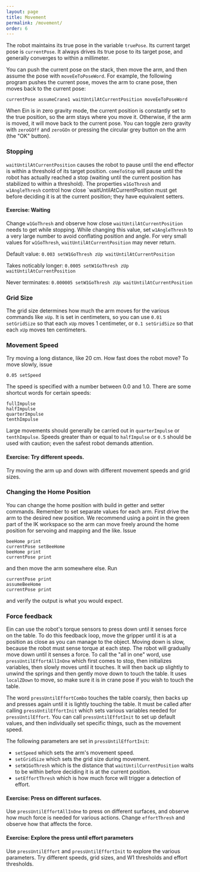 ```yaml
---
layout: page
title: Movement
permalink: /movement/
order: 6
---
```



The robot maintains its true pose in the variable `truePose`.  Its
current target pose is `currentPose`.  It always drives its true pose to
its target pose, and generally converges to within a millimeter.  

You can push the current pose on the stack, then move the arm, and
then assume the pose with `moveEeToPoseWord`.  For example, the
following program pushes the current pose, moves the arm to crane
pose, then moves back to the current pose:

```
currentPose assumeCrane1 waitUntilAtCurrentPosition moveEeToPoseWord
```

When Ein is in zero gravity mode, the current position is constantly
set to the true position, so the arm stays where you move it.
Otherwise, if the arm is moved, it will move back to the current pose.
You can toggle zero gravity with `zeroGOff` and `zeroGOn` or pressing
the circular grey button on the arm (the "OK" button).


### Stopping

`waitUntilAtCurrentPosition` causes the robot to pause until the end
effector is within a threshold of its target position.  `comeToStop`
will pause until the robot has actually reached a stop (waiting until
the current position has stabilized to within a threshold).
The properties `w1GoThresh` and `w1AngleThresh` control how close
`waitUntilAtCurrentPosition must get before deciding it is at the
current position; they have equivalent setters.  


#### Exercise: Waiting

Change `w1GoThresh` and observe how close `waitUntilAtCurrentPosition`
needs to get while stopping.  While changing this value, set
`w1AngleThresh` to a very large number to avoid conflating position
and angle.  For very small values for `w1GoThresh`,
`waitUntilAtCurrentPosition` may never return.

Default value:
`0.003 setW1GoThresh zUp waitUntilAtCurrentPosition`  

Takes noticably longer: 
`0.0005 setW1GoThresh zUp waitUntilAtCurrentPosition`

Never terminates:
`0.000005 setW1GoThresh zUp waitUntilAtCurrentPosition`

### Grid Size

The grid size determines how much the arm moves for the various
commands like `xUp`.  It is set in centimeters, so you can use `0.01
setGridSize` so that each `xUp` moves 1 centimeter, or `0.1
setGridSize` so that each `xUp` moves ten centimeters.

### Movement Speed

Try moving a long distance, like 20 cm. How fast does the robot move?
To move slowly, issue

```
0.05 setSpeed
```

The speed is specified with a number between 0.0 and 1.0. There are
some shortcut words for certain speeds:

```
fullImpulse
halfImpulse
quarterImpulse
tenthImpulse
```

Large movements should generally be carried out in `quarterImpulse` or
`tenthImpulse`.  Speeds greater than or equal to `halfImpulse` or
`0.5` should be used with caution; even the safest robot demands
attention.

#### Exercise:  Try different speeds. 

Try moving the arm up and down with different movement speeds and grid
sizes.  


### Changing the Home Position

You can change the home position with build in getter and setter commands.  Remember to
set separate values for each arm.  First drive the arm to the desired
new position. We recommend using a point in the green part of the IK
workspace so the arm can move freely around the home position for
servoing and mapping and the like. Issue

``` 
beeHome print
currentPose setBeeHome
beeHome print
currentPose print
``` 

and then move the arm somewhere else. Run

```
currentPose print
assumeBeeHome
currentPose print
```
and verify the output is what you would expect.


### Force feedback

Ein can use the robot's torque sensors to press down until it senses
force on the table.  To do this feedback loop, move the gripper until
it is at a position as close as you can manage to the object.  Moving
down is slow, because the robot must sense torque at each step.  The
robot will gradually move down until it senses a force.  To call the
"all in one" word, use `pressUntilEffortAllInOne` which first comes to
stop, then initializes variables, then slowly moves until it touches.
It will then back up slightly to unwind the springs and then gently
move down to touch the table.  It uses `localZDown` to move, so make
sure it is in crane pose if you wish to touch the table.


The word `pressUntilEffortCombo` touches the table coarsly, then backs
up and presses again until it is lightly touching the table.  It must
be called after calling `pressUntilEffortInit` which sets various
variables needed for `pressUntilEffort`.  You can call
`pressUntilEffotInit` to set up default values, and then individually
set specific things, such as the movement speed.

The following parameters are set in `pressUntilEffortInit`:

* `setSpeed` which sets the arm's movement speed.
* `setGridSize` which sets the grid size during movement.
* `setW1GoThresh` which is the distance that `waitUntilCurrentPosition` waits to be within before deciding it is at the current position.
* `setEffortThresh` which is how much force will trigger a detection of effort.

#### Exercise:  Press on different surfaces.

Use `pressUntilEffortAllInOne` to press on different surfaces, and
observe how much force is needed for various actions.  Change
`effortThresh` and observe how that affects the force.


#### Exercise:  Explore the press until effort parameters

Use `pressUntilEffort` and `pressUntilEffortInit` to explore the
various parameters.  Try different speeds, grid sizes, and W1
thresholds and effort thresholds.